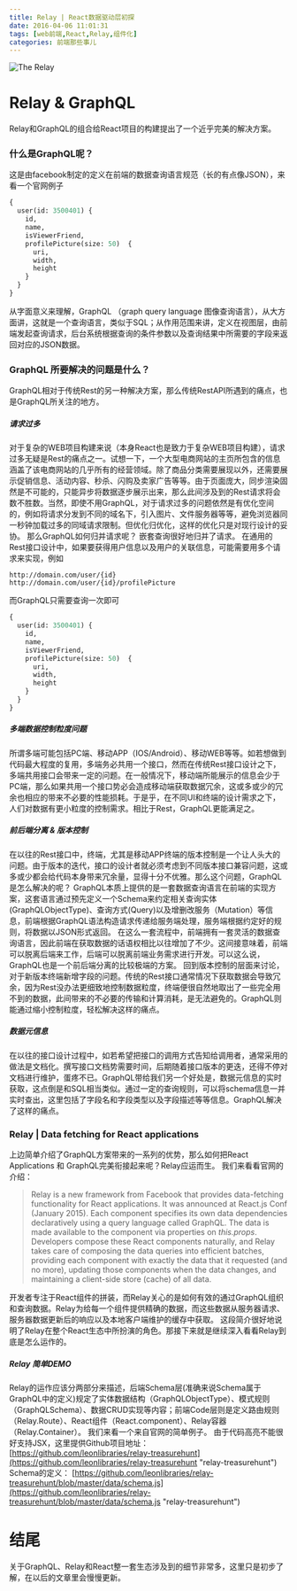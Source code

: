 ```yaml
---
title: Relay | React数据驱动层初探
date: 2016-04-06 11:01:31
tags: [web前端,React,Relay,组件化]
categories: 前端那些事儿
---
```

![The Relay](roger-stack.png "The Relay")

# Relay & GraphQL
Relay和GraphQL的组合给React项目的构建提出了一个近乎完美的解决方案。
### 什么是GraphQL呢？
这是由facebook制定的定义在前端的数据查询语言规范（长的有点像JSON），来看一个官网例子
```graphql
{
  user(id: 3500401) {
    id,
    name,
    isViewerFriend,
    profilePicture(size: 50)  {
      uri,
      width,
      height
    }
  }
}
```
从字面意义来理解，GraphQL （graph query language 图像查询语言），从大方面讲，这就是一个查询语言，类似于SQL；从作用范围来讲，定义在视图层，由前端发起查询请求，后台系统根据查询的条件参数以及查询结果中所需要的字段来返回对应的JSON数据。
### GraphQL 所要解决的问题是什么？
GraphQL相对于传统Rest的另一种解决方案，那么传统RestAPI所遇到的痛点，也是GraphQL所关注的地方。
##### 请求过多
对于复杂的WEB项目构建来说（本身React也是致力于复杂WEB项目构建），请求过多无疑是Rest的痛点之一。试想一下，一个大型电商网站的主页所包含的信息涵盖了该电商网站的几乎所有的经营领域。除了商品分类需要展现以外，还需要展示促销信息、活动内容、秒杀、闪购及卖家广告等等。由于页面庞大，同步渲染固然是不可能的，只能异步将数据逐步展示出来，那么此间涉及到的Rest请求将会数不胜数。当然，即使不用GraphQL，对于请求过多的问题依然是有优化空间的，例如将请求分发到不同的域名下，引入图片、文件服务器等等，避免浏览器同一秒钟加载过多的同域请求限制。但优化归优化，这样的优化只是对现行设计的妥协。
那么GraphQL如何归并请求呢？
嵌套查询很好地归并了请求。
在通用的Rest接口设计中，如果要获得用户信息以及用户的关联信息，可能需要用多个请求来实现，例如
```
http://domain.com/user/{id}
http://domain.com/user/{id}/profilePicture
```
而GraphQL只需要查询一次即可
```graphql
{
  user(id: 3500401) {
    id,
    name,
    isViewerFriend,
    profilePicture(size: 50)  {
      uri,
      width,
      height
    }
  }
}
```
##### 多端数据控制粒度问题
所谓多端可能包括PC端、移动APP（IOS/Android）、移动WEB等等。如若想做到代码最大程度的复用，多端务必共用一个接口，然而在传统Rest接口设计之下，多端共用接口会带来一定的问题。在一般情况下，移动端所能展示的信息会少于PC端，那么如果共用一个接口势必会造成移动端获取数据冗余，这或多或少的冗余也相应的带来不必要的性能损耗。于是乎，在不同UI和终端的设计需求之下，人们对数据有更小粒度的控制需求。相比于Rest，GraphQL更能满足之。

##### 前后端分离 & 版本控制
在以往的Rest接口中，终端，尤其是移动APP终端的版本控制是一个让人头大的问题。由于版本的迭代，接口的设计者就必须考虑到不同版本接口兼容问题，这或多或少都会给代码本身带来冗余量，显得十分不优雅。那么这个问题，GraphQL是怎么解决的呢？
GraphQL本质上提供的是一套数据查询语言在前端的实现方案，这套语言通过预先定义一个Schema来约定相关查询实体(GraphQLObjectType)、查询方式(Query)以及增删改服务（Mutation）等信息，前端根据GraphQL语法构造请求传递给服务端处理，服务端根据约定好的规则，将数据以JSON形式返回。
在这么一套流程中，前端拥有一套灵活的数据查询语言，因此前端在获取数据的话语权相比以往增加了不少。这间接意味着，前端可以脱离后端来工作，后端可以脱离前端业务需求进行开发。可以这么说，GraphQL也是一个前后端分离的比较极端的方案。
回到版本控制的层面来讨论，对于新版本终端新增字段的问题。传统的Rest接口通常情况下获取数据会导致冗余，因为Rest没办法更细致地控制数据粒度，终端便很自然地取出了一些完全用不到的数据，此间带来的不必要的传输和计算消耗，是无法避免的。GraphQL则能通过缩小控制粒度，轻松解决这样的痛点。

##### 数据元信息
在以往的接口设计过程中，如若希望把接口的调用方式告知给调用者，通常采用的做法是文档化。撰写接口文档势需要时间，后期随着接口版本的更迭，还得不停对文档进行维护，蛋疼不已。GraphQL带给我们另一个好处是，数据元信息的实时获取，这点倒是和SQL相当类似。通过一定的查询规则，可以将schema信息一并实时查出，这里包括了字段名和字段类型以及字段描述等等信息。GraphQL解决了这样的痛点。

### Relay | Data fetching for React applications
上边简单介绍了GraphQL方案带来的一系列的优势，那么如何把React Applications 和 GraphQL完美衔接起来呢？Relay应运而生。
我们来看看官网的介绍：
>Relay is a new framework from Facebook that provides data-fetching functionality for React applications. It was announced at React.js Conf (January 2015).
Each component specifies its own data dependencies declaratively using a query language called GraphQL. The data is made available to the component via properties on *this.props*.
Developers compose these React components naturally, and Relay takes care of composing the data queries into efficient batches, providing each component with exactly the data that it requested (and no more), updating those components when the data changes, and maintaining a client-side store (cache) of all data.

开发者专注于React组件的拼装，而Relay关心的是如何有效的通过GraphQL组织和查询数据。Relay为给每一个组件提供精确的数据，而这些数据从服务器请求、服务器数据更新后的响应以及本地客户端维护的缓存中获取。
这段简介很好地说明了Relay在整个React生态中所扮演的角色。那接下来就是继续深入看看Relay到底是怎么运作的。
##### Relay 简单DEMO
Relay的运作应该分两部分来描述，后端Schema层(准确来说Schema属于GraphQL中的定义)规定了实体数据结构（GraphQLObjectType）、模式规则（GraphQLSchema）、数据CRUD实现等内容；前端Code层则是定义路由规则（Relay.Route）、React组件（React.component）、Relay容器（Relay.Container）。
我们来看一个来自官网的简单例子。
由于代码高亮不能很好支持JSX，这里提供Github项目地址：[https://github.com/leonlibraries/relay-treasurehunt](https://github.com/leonlibraries/relay-treasurehunt "relay-treasurehunt")
Schema的定义：
[https://github.com/leonlibraries/relay-treasurehunt/blob/master/data/schema.js](https://github.com/leonlibraries/relay-treasurehunt/blob/master/data/schema.js "relay-treasurehunt")

# 结尾
关于GraphQL、Relay和React整一套生态涉及到的细节非常多，这里只是初步了解，在以后的文章里会慢慢更新。
